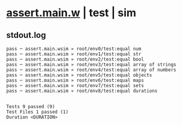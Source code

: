 # [assert.main.w](../../../../../../examples/tests/sdk_tests/expect/assert.main.w) | test | sim

## stdout.log
```log
pass ─ assert.main.wsim » root/env0/test:equal num             
pass ─ assert.main.wsim » root/env1/test:equal str             
pass ─ assert.main.wsim » root/env2/test:equal bool            
pass ─ assert.main.wsim » root/env3/test:equal array of strings
pass ─ assert.main.wsim » root/env4/test:equal array of numbers
pass ─ assert.main.wsim » root/env5/test:equal objects         
pass ─ assert.main.wsim » root/env6/test:equal maps            
pass ─ assert.main.wsim » root/env7/test:equal sets            
pass ─ assert.main.wsim » root/env8/test:equal durations       
 
 
Tests 9 passed (9)
Test Files 1 passed (1)
Duration <DURATION>
```

